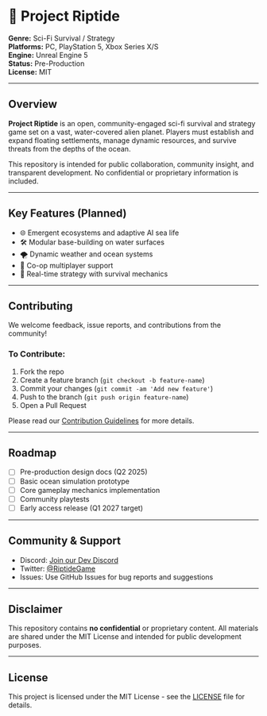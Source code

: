 # 🌊 Project Riptide

**Genre:** Sci-Fi Survival / Strategy  
**Platforms:** PC, PlayStation 5, Xbox Series X/S  
**Engine:** Unreal Engine 5  
**Status:** Pre-Production  
**License:** MIT

---

## Overview

**Project Riptide** is an open, community-engaged sci-fi survival and strategy game set on a vast, water-covered alien planet. Players must establish and expand floating settlements, manage dynamic resources, and survive threats from the depths of the ocean.

This repository is intended for public collaboration, community insight, and transparent development. No confidential or proprietary information is included.

---

## Key Features (Planned)

- 🌐 Emergent ecosystems and adaptive AI sea life  
- 🛠️ Modular base-building on water surfaces  
- 🌪️ Dynamic weather and ocean systems  
- 👥 Co-op multiplayer support  
- 🧠 Real-time strategy with survival mechanics

---

## Contributing

We welcome feedback, issue reports, and contributions from the community!

### To Contribute:
1. Fork the repo
2. Create a feature branch (`git checkout -b feature-name`)
3. Commit your changes (`git commit -am 'Add new feature'`)
4. Push to the branch (`git push origin feature-name`)
5. Open a Pull Request

Please read our [Contribution Guidelines](CONTRIBUTING.md) for more details.

---

## Roadmap

- [ ] Pre-production design docs (Q2 2025)
- [ ] Basic ocean simulation prototype
- [ ] Core gameplay mechanics implementation
- [ ] Community playtests
- [ ] Early access release (Q1 2027 target)

---

## Community & Support

- Discord: [Join our Dev Discord](https://discord.gg/placeholder)
- Twitter: [@RiptideGame](https://twitter.com/placeholder)
- Issues: Use GitHub Issues for bug reports and suggestions

---

## Disclaimer

This repository contains **no confidential** or proprietary content. All materials are shared under the MIT License and intended for public development purposes.

---

## License

This project is licensed under the MIT License - see the [LICENSE](LICENSE) file for details.
